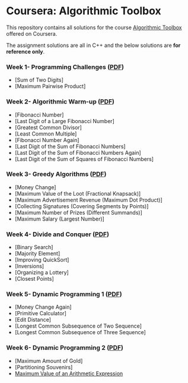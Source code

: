 # Coursera: Algorithmic Toolbox

This repository contains all solutions for the course [Algorithmic Toolbox](https://www.coursera.org/learn/algorithmic-toolbox) offered on Coursera. 

The assignment solutions are all in C++ and the below solutions are **for reference only**.

### Week 1- Programming Challenges ([PDF](/week1/week1_programming_challenges.pdf))

- [Sum of Two Digits]
- [Maximum Pairwise Product]

### Week 2- Algorithmic Warm-up ([PDF](/week2/week2_algorithmic_warmup.pdf))

- [Fibonacci Number]
- [Last Digit of a Large Fibonacci Number]
- [Greatest Common Divisor]
- [Least Common Multiple]
- [Fibonacci Number Again]
- [Last Digit of the Sum of Fibonacci Numbers]
- [Last Digit of the Sum of Fibonacci Numbers Again]
- [Last Digit of the Sum of Squares of Fibonacci Numbers]

### Week 3- Greedy Algorithms ([PDF](/Assignments/week3_greedy_algorithms.pdf))

- [Money Change]
- [Maximum Value of the Loot (Fractional Knapsack)]
- [Maximum Advertisement Revenue (Maximum Dot Product)]
- [Collecting Signatures (Covering Segments by Points)]
- [Maximum Number of Prizes (Different Summands)]
- [Maximum Salary (Largest Number)]

### Week 4- Divide and Conquer ([PDF](/Assignments/week4_divide_and_conquer.pdf))

- [Binary Search]
- [Majority Element]
- [Improving QuickSort]
- [Inversions]
- [Organizing a Lottery]
- [Closest Points]

### Week 5- Dynamic Programming 1 ([PDF](/Assignments/week5_dynamic_programming1.pdf))

- [Money Change Again]
- [Primitive Calculator]
- [Edit Distance]
- [Longest Common Subsequence of Two Sequence]
- [Longest Common Subsequence of Three Sequence]

### Week 6- Dynamic Programming 2 ([PDF](/Assignments/week6_dynamic_programming2.pdf))

- [Maximum Amount of Gold]
- [Partitioning Souvenirs]
- [Maximum Value of an Arithmetic Expression](/assignment%20solutions/6.3%20arithmetic%20expression.py)






